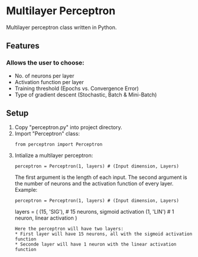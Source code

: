 # Multilayer Perceptron
Multilayer perceptron class written in Python.

## Features

### Allows the user to choose:
* No. of neurons per layer
* Activation function per layer
* Training threshold (Epochs vs. Convergence Error)
* Type of gradient descent (Stochastic, Batch & Mini-Batch)

## Setup
1.  Copy "perceptron.py" into project directory.
2.  Import "Perceptron" class:
    ```
    from perceptron import Perceptron
    ```
3.  Intialize a multilayer perceptron:
    ```
    perceptron = Perceptron(1, layers) # (Input dimension, Layers)
    ```
    The first argument is the length of each input. The second argument is the number of neurons and the activation function of every layer. Example:
    ```
    perceptron = Perceptron(1, layers) # (Input dimension, Layers)
    ```
    layers = (
        (15, 'SIG'), # 15 neurons, sigmoid activation
        (1, 'LIN') # 1 neuron, linear activation
    )
    ```
    Here the perceptron will have two layers:
    * First layer will have 15 neurons, all with the sigmoid activation function
    * Seconde layer will have 1 neuron with the linear activation function
